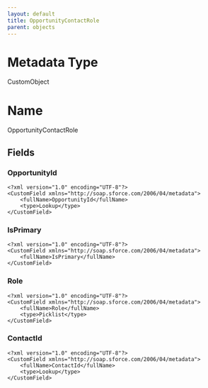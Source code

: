 ```yaml
---
layout: default
title: OpportunityContactRole
parent: objects
---
```

# Metadata Type
CustomObject

# Name
OpportunityContactRole
## Fields
### OpportunityId

```
<?xml version="1.0" encoding="UTF-8"?>
<CustomField xmlns="http://soap.sforce.com/2006/04/metadata">
    <fullName>OpportunityId</fullName>
    <type>Lookup</type>
</CustomField>
```
### IsPrimary

```
<?xml version="1.0" encoding="UTF-8"?>
<CustomField xmlns="http://soap.sforce.com/2006/04/metadata">
    <fullName>IsPrimary</fullName>
</CustomField>
```
### Role

```
<?xml version="1.0" encoding="UTF-8"?>
<CustomField xmlns="http://soap.sforce.com/2006/04/metadata">
    <fullName>Role</fullName>
    <type>Picklist</type>
</CustomField>
```
### ContactId

```
<?xml version="1.0" encoding="UTF-8"?>
<CustomField xmlns="http://soap.sforce.com/2006/04/metadata">
    <fullName>ContactId</fullName>
    <type>Lookup</type>
</CustomField>
```
